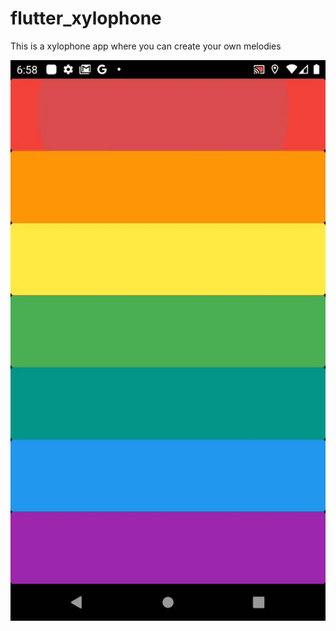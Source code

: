 # flutter_xylophone

This is a xylophone app where you can create your own melodies


![xylophone](/gifs/xylophone.gif)
